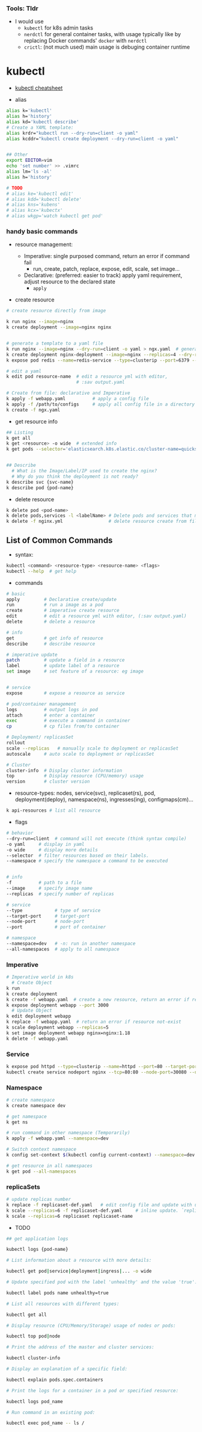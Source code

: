### Tools: Tldr

- I would use
  - `kubectl` for k8s admin tasks
  - `nerdctl` for general container tasks, with usage typically like by replacing Docker commands' `docker` with `nerdctl`
  - `crictl`: (not much used) main usage is debuging container runtime

# kubectl

- [kubectl cheatsheet](https://kubernetes.io/docs/reference/kubectl/cheatsheet/)

- alias

```bash
alias k='kubectl'
alias h='history'
alias kd='kubectl describe'
# Create a YAML template:
alias krdr="kubectl run --dry-run=client -o yaml"
alias kcddr="kubectl create deployment --dry-run=client -o yaml"


## Other
export EDITOR=vim
echo 'set number' >> .vimrc
alias lm='ls -al'
alias h='history'

# TODO
# alias ke='kubectl edit'
# alias kdd='kubectl delete'
# alias kns='kubens'
# alias kcx='kubectx'
# alias wkgp='watch kubectl get pod'
```

### handy basic commands

- resource management:

  - Imperative: single purposed command, return an error if command fail
    - run, create, patch, replace, expose, edit, scale, set image...
  - Declarative: (preferred: easier to track) apply yaml requirement, adjust resource to the declared state
    - `apply`

- create resource

```bash
# create resource directly from image

k run nginx --image=nginx
k create deployment --image=nginx nginx


# generate a template to a yaml file
k run nginx --image=nginx --dry-run=client -o yaml > ngx.yaml  # generate a pod
k create deployment nginx-deployment --image=nginx --replicas=4 --dry-run=client -o yaml > ngx-deploy.yaml  # generate a deployment
k expose pod redis --name=redis-service --type=clusterip --port=6379 --target-port=6379 --dry-run=client -o yaml > redis-service.yml     # generate a service

# edit a yaml
k edit pod resource-name  # edit a resource yml with editor,
                          # :sav output.yaml

# Create from file: declarative and Imperative
k apply -f webapp.yaml          # apply a config file
k apply -f /path/to/configs     # apply all config file in a directory
k create -f ngx.yaml
```

- get resource info

```bash
## Listing
k get all
k get <resource> -o wide  # extended info
k get pods --selector='elasticsearch.k8s.elastic.co/cluster-name=quickstart'


## Describe
  # What is the Image/Label/IP used to create the nginx?
  # Why do you think the deployment is not ready?
k describe svc {svc-name}
k describe pod {pod-name}
```

- delete resource

```bash
k delete pod <pod-name>
k delete pods,services -l <labelName> # Delete pods and services that matches labelName
k delete -f nginx.yml                 # delete resource create from file

```

## List of Common Commands

- syntax:

```bash
kubectl <command> <resource-type> <resource-name> <flags>
kubectl --help  # get help
```

- commands

```bash
# basic
apply         # Declarative create/update
run           # run a image as a pod
create        # imperative create resource
edit          # edit a resource yml with editor, (:sav output.yaml)
delete        # delete a resource

# info
get           # get info of resource
describe      # describe resource

# imperative update
patch         # update a field in a resource
label         # update label of a resource
set image     # set feature of a resource: eg image


# service
expose        # expose a resource as service

# pod/container management
logs          # output logs in pod
attach        # enter a container
exec          # execute a command in container
cp            # cp files from/to container

# Deployment/ replicasSet
rollout
scale --replicas   # manually scale to deployment or replicasSet
autoscale     # auto scale to deployment or replicasSet

# Cluster
cluster-info  # Display cluster information
top           # Display resource (CPU/memory) usage
version       # cluster version
```

- resource-types: nodes, service(svc), replicaset(rs), pod, deployment(deploy), namespace(ns), ingresses(ing), configmaps(cm)...

```bash
k api-resources # list all resource
```

- flags

```bash
# behavior
--dry-run=client  # command will not execute (think syntax compile)
-o yaml     # display in yaml
-o wide     # display more details
--selector  # filter resources based on their labels.
--namespace # specify the namespace a command to be executed


# info
-f          # path to a file
--image     # specify image name
--replicas  # specify number of replicas

# service
--type            # type of service
--target-port     # target-port
--node-port       # node-port
--port            # port of container

# namespace
--namespace=dev   # -n: run in another namespace
--all-namespaces  # apply to all namespace
```

### Imperative

```bash
# Imperative world in k8s
  # Create Object
k run
k create deployment
k create -f webapp.yaml  # create a new resource, return an error if resource exist
k expose deployment webapp --port 3000
  # Update Object
k edit deployment webapp
k replace -f webapp.yaml  # return an error if resource not-exist
k scale deployment webapp --replicas=5
k set image deployment webapp nginx=nginx:1.18
k delete -f webapp.yaml
```

### Service

```bash
k expose pod httpd --type=clusterip --name=httpd --port=80 --target-port=80
kubectl create service nodeport nginx --tcp=80:80 --node-port=30080 --dry-run=client -o yaml
```

### Namespace

```bash
# create namespace
k create namespace dev

# get namespace
k get ns

# run command in other namespace (Temporarily)
k apply -f webapp.yaml --namespace=dev

# Switch context namespace
k config set-context $(kubectl config current-context) --namespace=dev

# get resource in all namespaces
k get pod --all-namespaces
```

### replicaSets

```bash
# update replicas number
k replace -f replicaset-def.yaml   # edit config file and update with updated file
k scale --replicas=6 -f replicaset-def.yaml     # inline update. `replicas: number` will not change within the file
k scale --replicas=6 replicaset replicaset-name
```

- TODO

```bash
## get application logs

kubectl logs {pod-name}

# List information about a resource with more details:

kubectl get pod|service|deployment|ingress|... -o wide

# Update specified pod with the label 'unhealthy' and the value 'true':

kubectl label pods name unhealthy=true

# List all resources with different types:

kubectl get all

# Display resource (CPU/Memory/Storage) usage of nodes or pods:

kubectl top pod|node

# Print the address of the master and cluster services:

kubectl cluster-info

# Display an explanation of a specific field:

kubectl explain pods.spec.containers

# Print the logs for a container in a pod or specified resource:

kubectl logs pod_name

# Run command in an existing pod:

kubectl exec pod_name -- ls /

```
